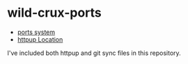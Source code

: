 # wild-crux-ports

- [ports system](https://crux.nu/Main/Handbook3-1#ntoc29)
- [httpup Location](https://fyrious.ninja/ports)

I've included both httpup and git sync files in this repository.
